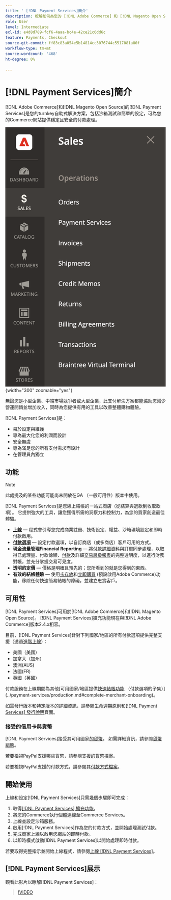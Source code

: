 ```yaml
---
title: ' [!DNL Payment Services]簡介'
description: 瞭解如何為您的 [!DNL Adobe Commerce] 和 [!DNL Magento Open Source] 網站安裝及使用 [!DNL Payment Services] 作為全包式、健全且安全的付款處理解決方案。
role: User
level: Intermediate
exl-id: e4d8d789-fcf6-4aaa-bc4e-42ce21c6dd6c
feature: Payments, Checkout
source-git-commit: ff83c83a054e5b14814cc3076744c5517081a80f
workflow-type: tm+mt
source-wordcount: '468'
ht-degree: 0%

---
```


# [!DNL Payment Services]簡介

[!DNL Adobe Commerce]和[!DNL Magento Open Source]的[!DNL Payment Services]是您的turnkey自助式解決方案，包括沙箱測試和簡單的設定，可為您的Commerce網站提供穩定且安全的付款處理。

![[!DNL Payment Services]延伸模組管理員檢視](assets/admin-view.png){width="300" zoomable="yes"}

無論您是小型企業、中端市場競爭者或大型企業，此支付解決方案都能協助您減少營運開銷並增加收入，同時為您提供有用的工具以改善整體購物體驗。

[!DNL Payment Services]是：

* 易於設定與維護
* 專為最大化您的利潤而設計
* 安全無虞
* 專為滿足您的所有支付需求而設計
* 在管理員內獨立

## 功能

>[!NOTE]
>
>此處提及的某些功能可能尚未開放在GA （一般可用性）版本中使用。

[!DNL Payment Services]是您線上結帳的一站式商店（從結算與退款到收取款項）。 它提供強大的工具，讓您獲得所需的洞察力和控制力，為您的買家創造最佳體驗。

* [**上線**](onboard.md) — 程式會引導您完成商業註冊、技術設定、權益、沙箱環境設定和即時付款啟用。
* [**付款選項**](payments-options.md) — 設定付款選項，以自訂商店（或多商店）客戶可用的方式。
* **現金流量管理Financial Reporting** — 將[付款詳細資料](order-payment-status.md)與訂單同步處理，以取得已處理量、付款餘額、[付款](payouts.md)及詳細[交易層級報表](transactions.md)的完整透明度，以進行財務對帳，並充分掌握交易可見度。
* **透明的定價** — 價格是明確且預先的；您所看到的就是您得到的東西。
* **有效的結帳體驗** — 使用[卡存放](vaulting.md)和[立即購買](https://experienceleague.adobe.com/docs/commerce-admin/stores-sales/point-of-purchase/checkout-instant-purchase.html) (預設啟用Adobe Commerce)功能，移除任何快速簡易結帳的障礙，並建立忠實客戶。

## 可用性

[!DNL Payment Services]可用於[!DNL Adobe Commerce]和[!DNL Magento Open Source]。 [!DNL Payment Services]擴充功能現在與[!DNL Adobe Commerce]版本2.4.x相容。

目前，[!DNL Payment Services]針對下列國家/地區的所有付款選項提供完整支援（透過[進階上線](../payment-services/production.md#advanced-onboarding)）：

* 美國（美國）
* 加拿大（加州）
* 澳洲(AUS)
* 法國(FR)
* 英國（英國）

付款服務在上線期間為其他[可用國家/地區提供[快速結帳功能](../payment-services/payments-options.md) （付款選項的子集）](../payment-services/production.md#complete-merchant-onboarding)。

如需發行版本和特定版本的詳細資訊，請參閱[生命週期原則](https://experienceleague.adobe.com/docs/commerce-operations/release/planning/lifecycle-policy.html)和[[!DNL Payment Services] 發行說明](release-notes.md)頁面。

### 接受的信用卡與貨幣

[!DNL Payment Services]接受其可用國家[的貨幣](#availability)。 如需詳細資訊，請參閱[貨幣組態](https://experienceleague.adobe.com/docs/commerce-admin/stores-sales/site-store/currency/currency-configuration.html)。

若要檢視PayPal支援哪些貨幣，請參閱[支援的貨幣檔案](https://developer.paypal.com/docs/reports/reference/paypal-supported-currencies/)。

若要檢視PayPal支援的付款方式，請參閱其[付款方式檔案](https://developer.paypal.com/docs/checkout/payment-methods/)。

## 開始使用

上線和設定[!DNL Payment Services]只需幾個步驟即可完成：

1. 取得[[!DNL Payment Services] 擴充功能](install.md)。
1. 將您的Commerce執行個體連線至Commerce Services。
1. 上線並設定沙箱服務。
1. 啟用[!DNL Payment Services]作為您的付款方式，並開始處理測試付款。
1. 完成商家上線以啟用您網站的即時付款。
1. 以即時模式啟動[!DNL Payment Services]以開始處理即時付款。

若要取得完整指示並開始上線程式，請參閱[上線 [!DNL Payment Services]](onboard.md)。

## [!DNL Payment Services]展示

觀看此影片以瞭解[!DNL Payment Services]：

>[!VIDEO](https://video.tv.adobe.com/v/343990?quality=12)
